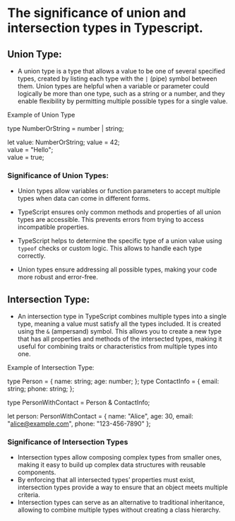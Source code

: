 # The significance of union and intersection types in Typescript.

## Union Type:

- A union type is a type that allows a value to be one of several specified types, created by listing each type with the `|` (pipe) symbol between them. Union types are helpful when a variable or parameter could logically be more than one type, such as a string or a number, and they enable flexibility by permitting multiple possible types for a single value.

Example of Union Type

type NumberOrString = number | string;

let value: NumberOrString;
value = 42;           
value = "Hello";       
value = true;      

### Significance of Union Types:

- Union types allow variables or function parameters to accept multiple types when data can come in different forms.
  
- TypeScript ensures only common methods and properties of all union types are accessible. This prevents errors from trying to access incompatible properties.

- TypeScript helps to determine the specific type of a union value using `typeof` checks or custom logic. This allows to handle each type correctly. 

- Union types ensure addressing all possible types, making your code more robust and error-free.


## Intersection Type:

- An intersection type in TypeScript combines multiple types into a single type, meaning a value must satisfy all the types included. It is created using the `&` (ampersand) symbol. This allows you to create a new type that has all properties and methods of the intersected types, making it useful for combining traits or characteristics from multiple types into one.

Example of Intersection Type:

type Person = { name: string; age: number; };
type ContactInfo = { email: string; phone: string; };

type PersonWithContact = Person & ContactInfo;

let person: PersonWithContact = {
    name: "Alice",
    age: 30,
    email: "alice@example.com",
    phone: "123-456-7890"
};

### Significance of Intersection Types

- Intersection types allow  composing complex types from smaller ones, making it easy to build up complex data structures with reusable components.
- By enforcing that all intersected types’ properties must exist, intersection types provide a way to ensure that an object meets multiple criteria.
- Intersection types can serve as an alternative to traditional inheritance, allowing to combine multiple types without creating a class hierarchy.
